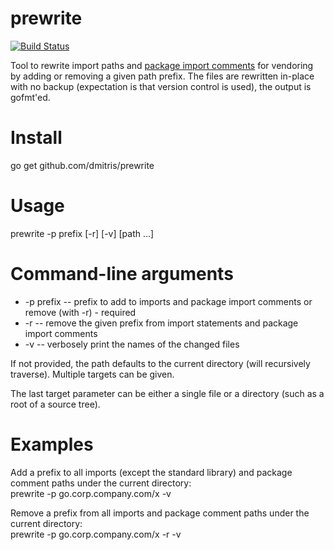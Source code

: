 prewrite
========

[![Build Status](https://travis-ci.org/dmitris/prewrite.svg?branch=master)](https://travis-ci.org/dmitris/prewrite)

Tool to rewrite import paths and [package import comments](https://golang.org/s/go14customimport) for vendoring by adding or removing a given path prefix.  The files are rewritten in-place with no backup (expectation is that version control is used), the output is gofmt'ed.

# Install
go get github.com/dmitris/prewrite

# Usage
prewrite -p prefix [-r] [-v] [path ...]

# Command-line arguments
* -p prefix -- prefix to add to imports and package import comments or remove (with -r) - required
* -r        -- remove the given prefix from import statements and package import comments
* -v        -- verbosely print the names of the changed files

If not provided, the path defaults to the current directory (will recursively traverse). Multiple targets can be given.

The last target parameter can be either a single file or a directory (such as a root of a source tree).

# Examples

Add a prefix to all imports (except the standard library) and package comment paths under the current directory:  
prewrite -p go.corp.company.com/x -v

Remove a prefix from all imports and package comment paths under the current directory:  
prewrite -p go.corp.company.com/x -r -v


